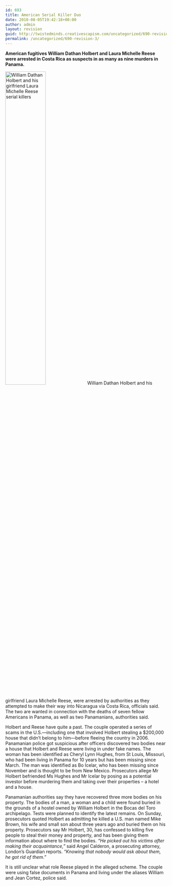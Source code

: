 ```yaml
---
id: 693
title: American Serial Killer Duo
date: 2010-08-05T19:42:18+00:00
author: admin
layout: revision
guid: http://twistedminds.creativescapism.com/uncategorized/690-revision-3/
permalink: /uncategorized/690-revision-3/
---
```

<p class="dropcap-first">
  <strong>American fugitives William Dathan Holbert and Laura Michelle Reese were arrested in Costa Rica as suspects in as many as nine murders in Panama.</strong>
</p>

<img src="post/img/HolbertandReese.jpg" alt="William Dathan Holbert and his girlfriend Laura Michelle Reese serial killers" title="Holbert and Reese, American serial killer duo" class="right" width="50%" /> William Dathan Holbert and his girlfriend Laura Michelle Reese, were arrested by authorities as they attempted to make their way into Nicaragua via Costa Rica, officials said. The two are wanted in connection with the deaths of seven fellow Americans in Panama, as well as two Panamanians, authorities said.

Holbert and Reese have quite a past. The couple operated a series of scams in the U.S.—including one that involved Holbert stealing a $200,000 house that didn&#8217;t belong to him—before fleeing the country in 2006. Panamanian police got suspicious after officers discovered two bodies near a house that Holbert and Reese were living in under fake names. The woman has been identified as Cheryl Lynn Hughes, from St Louis, Missouri, who had been living in Panama for 10 years but has been missing since March. The man was identified as Bo Icelar, who has been missing since November and is thought to be from New Mexico. Prosecutors allege Mr Holbert befriended Ms Hughes and Mr Icelar by posing as a potential investor before murdering them and taking over their properties &#8211; a hotel and a house.

Panamanian authorities say they have recovered three more bodies on his property. The bodies of a man, a woman and a child were found buried in the grounds of a hostel owned by William Holbert in the Bocas del Toro archipelago. Tests were planned to identify the latest remains. On Sunday, prosecutors quoted Holbert as admitting he killed a U.S. man named Mike Brown, his wife and small son about three years ago and buried them on his property. Prosecutors say Mr Holbert, 30, has confessed to killing five people to steal their money and property, and has been giving them information about where to find the bodies. _&#8220;He picked out his victims after making their acquaintance,&#8221;_ said Angel Calderon, a prosecuting attorney, London&#8217;s Guardian reports. _&#8220;Knowing that nobody would ask about them, he got rid of them.&#8221;_

It is still unclear what role Reese played in the alleged scheme. The couple were using false documents in Panama and living under the aliases William and Jean Cortez, police said.